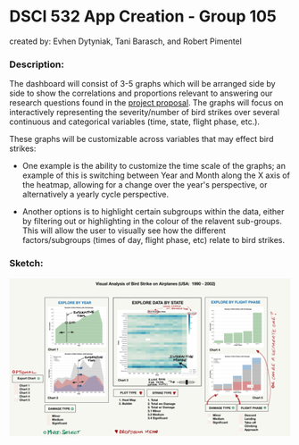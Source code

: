 # DSCI 532 App Creation - Group 105

created by: Evhen Dytyniak, Tani Barasch, and Robert Pimentel  
  
### Description:  
  
The dashboard will consist of 3-5 graphs which will be arranged side by side to show the correlations and proportions relevant to answering our research questions found in the [project proposal](https://github.com/UBC-MDS/Group_105/blob/master/project_proposal.md). The graphs will focus on interactively representing the severity/number of bird strikes over several continuous and categorical variables (time, state, flight phase, etc.).

These graphs will be customizable across variables that may effect bird strikes:  

- One example is the ability to customize the time scale of the graphs; an example of this is switching between Year and Month along the X axis of the heatmap, allowing for a change over the year's perspective, or alternatively a yearly cycle perspective.  

- Another options is to highlight certain subgroups within the data, either by filtering out or highlighting in the colour of the relavent sub-groups. This will allow the user to visually see how the different factors/subgroups (times of day, flight phase, etc) relate to bird strikes.  
  
### Sketch:  

![Sketch](https://github.com/TBarasch/Group_105/blob/master/App_Sketch_1_D1.png?raw=true)
